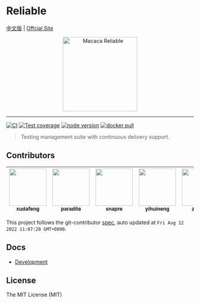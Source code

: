 # Reliable

[中文版](README.zh-CN.md) | [Offcial Site](//macacajs.github.io/reliable)

<p align="center">
  <a href="//macacajs.github.io/reliable">
    <img
      alt="Macaca Reliable"
      src="https://macacajs.github.io/reliable/logo/reliable.svg"
      width="200"
    />
  </a>
</p>

---

[![CI][CI-image]][CI-url]
[![Test coverage][codecov-image]][codecov-url]
[![node version][node-image]][node-url]
[![docker pull][docker-pull-image]][docker-url]

[CI-image]: https://github.com/macacajs/reliable/actions/workflows/ci.yml/badge.svg
[CI-url]: https://github.com/macacajs/reliable/actions/workflows/ci.yml
[codecov-image]: https://img.shields.io/codecov/c/github/macacajs/reliable/master.svg
[codecov-url]: https://codecov.io/gh/macacajs/reliable
[node-image]: https://img.shields.io/badge/node.js-%3E=_12-green.svg
[node-url]: http://nodejs.org/download/
[docker-pull-image]: https://img.shields.io/docker/pulls/macacajs/reliable-web.svg?logo=dockbit
[docker-url]: https://hub.docker.com/r/macacajs/reliable-web/

> Testing management suite with continuous delivery support.

<!-- GITCONTRIBUTOR_START -->

## Contributors

|[<img src="https://avatars.githubusercontent.com/u/1011681?v=4" width="100px;"/><br/><sub><b>xudafeng</b></sub>](https://github.com/xudafeng)<br/>|[<img src="https://avatars.githubusercontent.com/u/1209810?v=4" width="100px;"/><br/><sub><b>paradite</b></sub>](https://github.com/paradite)<br/>|[<img src="https://avatars.githubusercontent.com/u/52845048?v=4" width="100px;"/><br/><sub><b>snapre</b></sub>](https://github.com/snapre)<br/>|[<img src="https://avatars.githubusercontent.com/u/10104168?v=4" width="100px;"/><br/><sub><b>yihuineng</b></sub>](https://github.com/yihuineng)<br/>|[<img src="https://avatars.githubusercontent.com/u/15025212?v=4" width="100px;"/><br/><sub><b>zhuyali</b></sub>](https://github.com/zhuyali)<br/>|
| :---: | :---: | :---: | :---: | :---: |


This project follows the git-contributor [spec](https://github.com/xudafeng/git-contributor), auto updated at `Fri Aug 12 2022 11:07:28 GMT+0800`.

<!-- GITCONTRIBUTOR_END -->

## Docs

- [Development](./docker/reliable-web#development)

## License

The MIT License (MIT)
